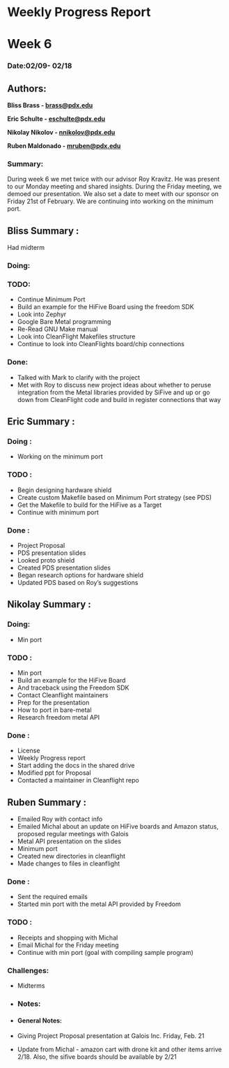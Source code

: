 Weekly Progress Report
======================

Week 6
===========================

### Date:02/09- 02/18

Authors:
--------

**Bliss Brass - brass@pdx.edu**

**Eric Schulte - eschulte@pdx.edu**

**Nikolay Nikolov - nnikolov@pdx.edu**

**Ruben Maldonado - mruben@pdx.edu**

### Summary:

During week 6 we met twice with our advisor Roy Kravitz. He was present to our Monday meeting and shared insights. During the Friday meeting, we demoed our presentation. We also set a date to meet with our sponsor on Friday 21st of February. We are continuing into working on the minimum port.


## Bliss Summary :

Had midterm

### Doing:

### TODO:

- Continue Minimum Port
- Build an example for the HiFive Board using the freedom SDK
- Look into Zephyr
- Google Bare Metal programming
- Re-Read GNU Make manual
- Look into CleanFlight Makefiles structure
- Continue to look into CleanFlights board/chip connections

### Done:

- Talked with Mark to clarify with the project
- Met with Roy to discuss new project ideas about whether to peruse integration from the Metal libraries provided by SiFive and up or go down from CleanFlight code and build in register connections that way

## Eric Summary :

### Doing :

- Working on the minimum port

### TODO :

- Begin designing hardware shield
- Create custom Makefile based on Minimum Port strategy (see PDS)
- Get the Makefile to build for the HiFive as a Target
- Continue with minimum port

### Done :

- Project Proposal
- PDS presentation slides
- Looked proto shield
- Created PDS presentation slides
- Began research options for hardware shield
- Updated PDS based on Roy’s suggestions

## Nikolay Summary :

### Doing:

- Min port

### TODO :

- Min port
- Build an example for the HiFive Board
- And traceback using the Freedom SDK
- Contact Cleanflight maintainers
- Prep for the presentation 
- How to port in bare-metal 
- Research freedom metal API 

###  Done :

- License
- Weekly Progress report
- Start adding the docs in the shared drive
- Modified ppt for Proposal
- Contacted a maintainer in Cleanflight repo

## Ruben Summary :

- Emailed Roy with contact info
- Emailed Michal about an update on HiFive boards and Amazon status, proposed regular meetings with Galois
- Metal API presentation on the slides
- Minimum port 
- Created new directories in cleanflight
- Made changes to files in cleanflight

### Done :

- Sent the required emails
- Started min port with the metal API provided by Freedom 

### TODO :

- Receipts and shopping with Michal
- Email Michal for the Friday meeting
- Continue with min port (goal with compiling sample program)

### Challenges:

- Midterms

- ### Notes:

- #### General Notes:

- Giving Project Proposal presentation at Galois Inc. Friday, Feb. 21
- Update from Michal - amazon cart with drone kit and other items arrive 2/18. Also, the sifive boards should be available by 2/21
